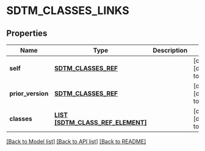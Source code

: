# SDTM_CLASSES_LINKS

## Properties
Name | Type | Description | Notes
------------ | ------------- | ------------- | -------------
**self** | [**SDTM_CLASSES_REF**](SdtmClassesRef.md) |  | [optional] [default to null]
**prior_version** | [**SDTM_CLASSES_REF**](SdtmClassesRef.md) |  | [optional] [default to null]
**classes** | [**LIST [SDTM_CLASS_REF_ELEMENT]**](SdtmClassRefElement.md) |  | [optional] [default to null]

[[Back to Model list]](../README.md#documentation-for-models) [[Back to API list]](../README.md#documentation-for-api-endpoints) [[Back to README]](../README.md)


